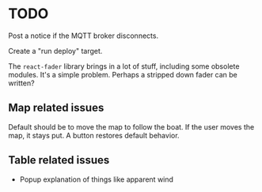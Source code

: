 # TODO

Post a notice if the MQTT broker disconnects.

Create a "run deploy" target.

The `react-fader` library brings in a lot of stuff, including some obsolete
modules. It's a simple problem. Perhaps a stripped down fader can be written?

## Map related issues

Default should be to move the map to follow the boat. If the user moves the map,
it stays put. A button restores default behavior.


## Table related issues

- Popup explanation of things like apparent wind
